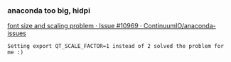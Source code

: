 ### anaconda too big, hidpi


[font size and scaling problem · Issue #10969 · ContinuumIO/anaconda-issues](https://github.com/ContinuumIO/anaconda-issues/issues/10969 "font size and scaling problem · Issue #10969 · ContinuumIO/anaconda-issues")


 

```shell
Setting export QT_SCALE_FACTOR=1 instead of 2 solved the problem for me :)


```

